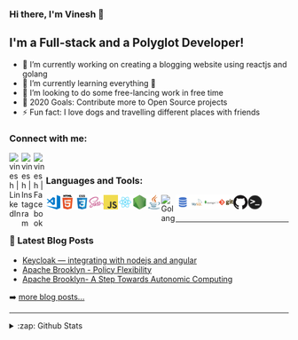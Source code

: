 
### Hi there, I'm Vinesh 👋

## I'm a Full-stack and a Polyglot Developer!
- 🔭 I’m currently working on creating a blogging website using reactjs and golang
- 🌱 I’m currently learning everything 🤣
- 👯 I’m looking to do some free-lancing work in free time
- 🥅 2020 Goals: Contribute more to Open Source projects
- ⚡ Fun fact: I love dogs and travelling different places with friends

### Connect with me:

[<img align="left" alt="vinesh | LinkedIn" width="22px" src="https://cdn.jsdelivr.net/npm/simple-icons@v3/icons/linkedin.svg" />][linkedin]
[<img align="left" alt="vinesh | Instagram" width="22px" src="https://cdn.jsdelivr.net/npm/simple-icons@v3/icons/instagram.svg" />][instagram]
[<img align="left" alt="vinesh | Facebook" width="22px" src="https://cdn.jsdelivr.net/npm/simple-icons@v3/icons/facebook.svg" />][facebook]

<br />

### Languages and Tools:

<img align="left" alt="Visual Studio Code" width="26px" src="https://raw.githubusercontent.com/github/explore/80688e429a7d4ef2fca1e82350fe8e3517d3494d/topics/visual-studio-code/visual-studio-code.png" />
<img align="left" alt="HTML5" width="26px" src="https://raw.githubusercontent.com/github/explore/80688e429a7d4ef2fca1e82350fe8e3517d3494d/topics/html/html.png" />
<img align="left" alt="CSS3" width="26px" src="https://raw.githubusercontent.com/github/explore/80688e429a7d4ef2fca1e82350fe8e3517d3494d/topics/css/css.png" />
<img align="left" alt="Sass" width="26px" src="https://raw.githubusercontent.com/github/explore/80688e429a7d4ef2fca1e82350fe8e3517d3494d/topics/sass/sass.png" />
<img align="left" alt="JavaScript" width="26px" src="https://raw.githubusercontent.com/github/explore/80688e429a7d4ef2fca1e82350fe8e3517d3494d/topics/javascript/javascript.png" />
<img align="left" alt="React" width="26px" src="https://raw.githubusercontent.com/github/explore/80688e429a7d4ef2fca1e82350fe8e3517d3494d/topics/react/react.png" />
<img align="left" alt="Node.js" width="26px" src="https://raw.githubusercontent.com/github/explore/80688e429a7d4ef2fca1e82350fe8e3517d3494d/topics/nodejs/nodejs.png" />
<img align="left" alt="Java" width="26px" src="https://raw.githubusercontent.com/github/explore/361e2821e2dea67711cde99c9c40ed357061cf27/topics/java/java.png" />
<img align="left" alt="Golang" width="26px" src="https://raw.githubusercontent.com/github/explore/361e2821e2dea67711cde99c9c40ed357061cf27/topics/golang/golang.png" />
<img align="left" alt="SQL" width="26px" src="https://raw.githubusercontent.com/github/explore/80688e429a7d4ef2fca1e82350fe8e3517d3494d/topics/sql/sql.png" />
<img align="left" alt="MySQL" width="26px" src="https://raw.githubusercontent.com/github/explore/80688e429a7d4ef2fca1e82350fe8e3517d3494d/topics/mysql/mysql.png" />
<img align="left" alt="MongoDB" width="26px" src="https://raw.githubusercontent.com/github/explore/80688e429a7d4ef2fca1e82350fe8e3517d3494d/topics/mongodb/mongodb.png" />
<img align="left" alt="Git" width="26px" src="https://raw.githubusercontent.com/github/explore/80688e429a7d4ef2fca1e82350fe8e3517d3494d/topics/git/git.png" />
<img align="left" alt="GitHub" width="26px" src="https://raw.githubusercontent.com/github/explore/78df643247d429f6cc873026c0622819ad797942/topics/github/github.png" />
<img align="left" alt="Terminal" width="26px" src="https://raw.githubusercontent.com/github/explore/80688e429a7d4ef2fca1e82350fe8e3517d3494d/topics/terminal/terminal.png" />

<br />
<br />

---

### 📕 Latest Blog Posts

<!-- BLOG-POST-LIST:START -->
- [Keycloak — integrating with nodejs and angular](https://medium.com/@vinzee/keycloak-integrating-with-nodejs-and-angular-27eada9c8272)
- [Apache Brooklyn - Policy Flexibility](https://medium.com/@vinzee/apache-brooklyn-policy-flexibility-97df76265a8d)
- [Apache Brooklyn- A Step Towards Autonomic Computing](https://medium.com/@vinzee/apache-brooklyn-a-step-towards-autonomic-computing-8d5f06e4d9e6)
<!-- BLOG-POST-LIST:END -->

➡️ [more blog posts...](https://medium.com/@vinzee)

---


<details>
  <summary>:zap: Github Stats</summary>

  <img align="left" alt="codeSTACKr's Github Stats" src="https://github-readme-stats.codestackr.vercel.app/api?username=Vinesh-z&show_icons=true&hide_border=true" />

</details>

[instagram]: https://www.instagram.com/vinesh_z
[linkedin]: www.linkedin.com/in/vinesh-kumar-466338159
[facebook]: https://www.facebook.com/vinesh.kumar.9469